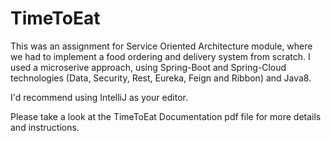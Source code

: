 # TimeToEat
This was an assignment for Service Oriented Architecture module, where we had to implement a food ordering and delivery system from scratch. I used a microserive approach, using Spring-Boot and Spring-Cloud technologies (Data, Security, Rest, Eureka, Feign and Ribbon) and Java8.

I'd recommend using IntelliJ as your editor. 

Please take a look at the TimeToEat Documentation pdf file for more details and instructions. 